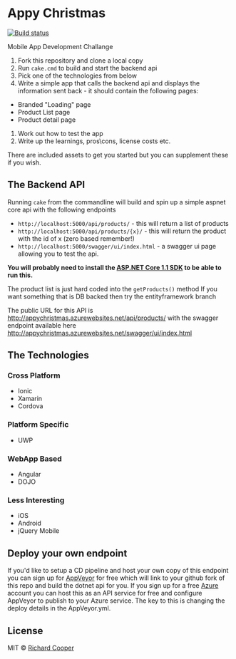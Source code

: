 # Appy Christmas

[![Build status](https://ci.appveyor.com/api/projects/status/psapnvypec32jwm1/branch/master?svg=true)](https://ci.appveyor.com/project/frozenskys/appy-christmas/branch/master)

Mobile App Development Challange

1. Fork this repository and clone a local copy
1. Run `cake.cmd` to build and start the backend api
1. Pick one of the technologies from below
1. Write a simple app that calls the backend api and displays the information sent back - it should contain the following pages:
* Branded "Loading" page
* Product List page
* Product detail page
1. Work out how to test the app
1. Write up the learnings, pros\cons, license costs etc.

There are included assets to get you started but you can supplement these if you wish.

## The Backend API

Running `cake` from the commandline will build and spin up a simple aspnet core api with the following endpoints

* `http://localhost:5000/api/products/` - this will return a list of products
* `http://localhost:5000/api/products/{x}/` - this will return the product with the id of x (zero based remember!)
* `http://localhost:5000/swagger/ui/index.html`  - a swagger ui page allowing you to test the api.

**You will probably need to install the [ASP.NET Core 1.1 SDK](https://www.microsoft.com/net/download/core) to be able to run this.**

The product list is just hard coded into the `getProducts()` method
If you want something that is DB backed then try the entityframework branch

The public URL for this API is <http://appychristmas.azurewebsites.net/api/products/> with the swagger endpoint available here <http://appychristmas.azurewebsites.net/swagger/ui/index.html>

## The Technologies

### Cross Platform

* Ionic
* Xamarin
* Cordova

### Platform Specific

* UWP

### WebApp Based

* Angular
* DOJO

### Less Interesting

* iOS
* Android
* jQuery Mobile

## Deploy your own endpoint

If you'd like to setup a CD pipeline and host your own copy of this endpoint you can sign up for [AppVeyor](https://www.appveyor.com/) for free
which will link to your github fork of this repo and build the dotnet api for you. If you sign up for a free [Azure](https://portal.azure.com) account you can
host this as an API service for free and configure AppVeyor to publish to your Azure service. The key to this is changing the deploy details in the AppVeyor.yml.

## License

MIT © [Richard Cooper](https://richardcooper.mit-license.org/)